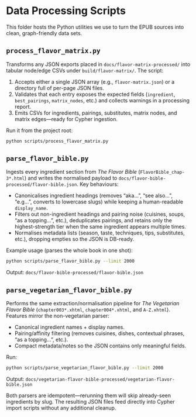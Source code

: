 # Data Processing Scripts

This folder hosts the Python utilities we use to turn the EPUB sources into clean, graph-friendly data sets.

## `process_flavor_matrix.py`

Transforms any JSON exports placed in `docs/flavor-matrix-processed/` into tabular node/edge CSVs under `build/flavor-matrix/`. The script:

1. Accepts either a single JSON array (e.g., `flavor-matrix.json`) or a directory full of per-page JSON files.
2. Validates that each entry exposes the expected fields (`ingredient`, `best_pairings`, `matrix_nodes`, etc.) and collects warnings in a processing report.
3. Emits CSVs for ingredients, pairings, substitutes, matrix nodes, and matrix edges—ready for Cypher ingestion.

Run it from the project root:

```bash
python scripts/process_flavor_matrix.py
```

## `parse_flavor_bible.py`

Ingests every ingredient section from *The Flavor Bible* (`FlavorBible_chap-3*.html`) and writes the normalised payload to `docs/flavor-bible-processed/flavor-bible.json`. Key behaviours:

- Canonicalises ingredient headings (removes “aka…”, “see also…”, “e.g…”, converts to lowercase slugs) while keeping a human-readable `display_name`.
- Filters out non-ingredient headings and pairing noise (cuisines, soups, “as a topping…”, etc.), deduplicates pairings, and retains only the highest-strength tier when the same ingredient appears multiple times.
- Normalises metadata lists (season, taste, techniques, tips, substitutes, etc.), dropping empties so the JSON is DB-ready.

Example usage (parses the whole book in one shot):

```bash
python scripts/parse_flavor_bible.py --limit 2000
```

Output: `docs/flavor-bible-processed/flavor-bible.json`

## `parse_vegetarian_flavor_bible.py`

Performs the same extraction/normalisation pipeline for *The Vegetarian Flavor Bible* (`chapter003*.xhtml`, `chapter004*.xhtml`, and `A-Z.xhtml`). Features mirror the non-vegetarian parser:

- Canonical ingredient names + display names.
- Pairing/affinity filtering (removes cuisines, dishes, contextual phrases, “as a topping…”, etc.).
- Compact metadata/notes so the JSON contains only meaningful fields.

Run:

```bash
python scripts/parse_vegetarian_flavor_bible.py --limit 2000
```

Output: `docs/vegetarian-flavor-bible-processed/vegetarian-flavor-bible.json`

Both parsers are idempotent—rerunning them will skip already-seen ingredients by slug. The resulting JSON files feed directly into Cypher import scripts without any additional cleanup.
